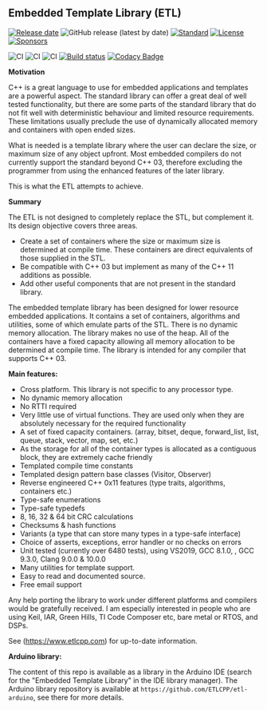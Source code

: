 Embedded Template Library (ETL)
-------------------------

[![Release date](https://img.shields.io/github/release-date/jwellbelove/etl?color=%231182c3)](https://img.shields.io/github/release-date/jwellbelove/etl?color=%231182c3)
![GitHub release (latest by date)](https://img.shields.io/github/v/release/jwellbelove/etl)
[![Standard](https://img.shields.io/badge/c%2B%2B-98/03/11/14/17-blue.svg)](https://en.wikipedia.org/wiki/C%2B%2B#Standardization)
[![License](https://img.shields.io/badge/license-MIT-blue.svg)](https://opensource.org/licenses/MIT)
[![Sponsors](https://img.shields.io/github/sponsors/ETLCPP)](https://img.shields.io/github/sponsors/ETLCPP)

![CI](https://github.com/ETLCPP/etl/workflows/vs2019/badge.svg)
![CI](https://github.com/ETLCPP/etl/workflows/gcc/badge.svg)
![CI](https://github.com/ETLCPP/etl/workflows/clang/badge.svg)
[![Build status](https://ci.appveyor.com/api/projects/status/b7jgecv7unqjw4u0/branch/master?svg=true)](https://ci.appveyor.com/project/jwellbelove/etl/branch/master)
[![Codacy Badge](https://api.codacy.com/project/badge/Grade/3c14cd918ccf40008d0bcd7b083d5946)](https://www.codacy.com/manual/jwellbelove/etl?utm_source=github.com&amp;utm_medium=referral&amp;utm_content=ETLCPP/etl&amp;utm_campaign=Badge_Grade)

**Motivation**

C++ is a great language to use for embedded applications and templates are a powerful aspect. The standard library can offer a great deal of well tested functionality,  but there are some parts of the standard library that do not fit well with deterministic behaviour and limited resource requirements. These limitations usually preclude the use of dynamically allocated memory and containers with open ended sizes.

What is needed is a template library where the user can declare the size, or maximum size of any object upfront. Most embedded compilers do not currently support the standard beyond C++ 03, therefore excluding the programmer from using the enhanced features of the later library.

This is what the ETL attempts to achieve.

**Summary**

The ETL is not designed to completely replace the STL, but complement it.
Its design objective covers three areas.

- Create a set of containers where the size or maximum size is determined at compile time. These containers are direct equivalents of those supplied in the STL.
- Be compatible with C++ 03 but implement as many of the C++ 11 additions as possible.
- Add other useful components that are not present in the standard library.

The embedded template library has been designed for lower resource embedded applications.
It contains a set of containers, algorithms and utilities, some of which emulate parts of the STL.
There is no dynamic memory allocation. The library makes no use of the heap. All of the containers have a fixed capacity allowing all memory allocation to be determined at compile time.
The library is intended for any compiler that supports C++ 03.

**Main features:**

- Cross platform. This library is not specific to any processor type.
- No dynamic memory allocation
- No RTTI required
- Very little use of virtual functions. They are used only when they are absolutely necessary for the required functionality
- A set of fixed capacity containers. (array, bitset, deque, forward_list, list, queue,  stack, vector, map, set, etc.)
- As the storage for all of the container types is allocated as a contiguous block, they are extremely cache friendly
- Templated compile time constants
- Templated design pattern base classes (Visitor, Observer)
- Reverse engineered C++ 0x11 features (type traits, algorithms, containers etc.)
- Type-safe enumerations
- Type-safe typedefs
- 8, 16, 32 & 64 bit CRC calculations
- Checksums & hash functions
- Variants (a type that can store many types in a type-safe interface)
- Choice of asserts, exceptions, error handler or no checks on errors
- Unit tested (currently over 6480 tests), using VS2019, GCC 8.1.0, , GCC 9.3.0, Clang 9.0.0 & 10.0.0
- Many utilities for template support.
- Easy to read and documented source.
- Free email support

Any help porting the library to work under different platforms and compilers would be gratefully received.
I am especially interested in people who are using Keil, IAR, Green Hills, TI Code Composer etc, bare metal or RTOS, and DSPs.

See (https://www.etlcpp.com) for up-to-date information.

**Arduino library:**

The content of this repo is available as a library in the Arduino IDE (search for the "Embedded Template Library" in the IDE library manager). The Arduino library repository is available at ```https://github.com/ETLCPP/etl-arduino```, see there for more details.
